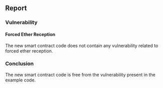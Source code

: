 

## Report

### Vulnerability

#### Forced Ether Reception

The new smart contract code does not contain any vulnerability related to forced ether reception.

### Conclusion

The new smart contract code is free from the vulnerability present in the example code.